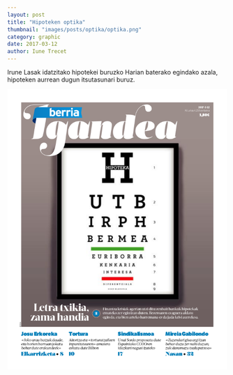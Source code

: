 ```yaml
---
layout: post
title: "Hipoteken optika"
thumbnail: "images/posts/optika/optika.png"
category: graphic
date: 2017-03-12
author: Iune Trecet
---
```


Irune Lasak idatzitako hipotekei buruzko Harian baterako egindako azala,
hipoteken aurrean dugun itsutasunari buruz.

![Nafarroako Hitza optika](/images/posts/optika/optika1.png)
